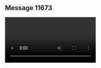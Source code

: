 ## Message 11673



![Video](https://data.iron-swords.co.il/2024/September/22/11673/11673_media.mp4)
